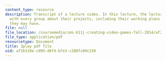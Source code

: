 ```yaml
---
content_type: resource
description: Transcript of a lecture video. In this lecture, the lecturers discuss
  with every group about their projects, including their working plans and issues
  they may have.
file: null
file_location: /coursemedia/cms-611j-creating-video-games-fall-2014/af2b310ec095d6fdb7e3c280fc89c250_SODYb6YPPLk.pdf
file_type: application/pdf
resourcetype: Document
title: 3play pdf file
uid: af2b310e-c095-d6fd-b7e3-c280fc89c250
---
```

